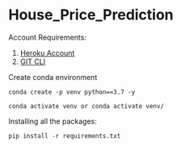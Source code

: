 # House_Price_Prediction

Account Requirements:

1. [Heroku Account](https://id.heroku.com/login)
2. [GIT CLI](https://git-scm.com/downloads)

Create conda environment
```
conda create -p venv python==3.7 -y
```
```
conda activate venv or conda activate venv/
```

Installing all the packages:
```
pip install -r requirements.txt
```